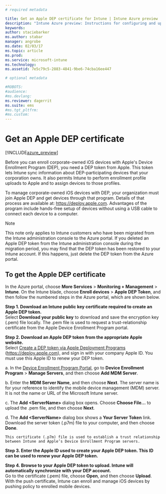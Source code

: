 ```yaml
---
# required metadata

title: Get an Apple DEP certificate for Intune | Intune Azure preview | Microsoft Docs
description: "Intune Azure preview: Instructions for configuring and uploading an MDM push certificate, a prerequisite for managing Apple devices in Intune. "
keywords:
author: staciebarker
ms.author: stabar
manager: angrobe
ms.date: 02/03/17
ms.topic: article
ms.prod:
ms.service: microsoft-intune
ms.technology:
ms.assetid: 7e5c79c5-2883-4841-9be6-74cba16ee447

# optional metadata

#ROBOTS:
#audience:
#ms.devlang:
ms.reviewer: dagerrit
ms.suite: ems
#ms.tgt_pltfrm:
#ms.custom:
---
```


# Get an Apple DEP certificate

[!INCLUDE[azure_preview](../includes/azure_preview.md)]

Before you can enroll corporate-owned iOS devices with Apple's Device Enrollment Program (DEP), you need a DEP token from Apple. This token lets Intune sync information about DEP-participating devices that your corporation owns. It also permits Intune to perform enrollment profile uploads to Apple and to assign devices to those profiles.

To manage corporate-owned iOS devices with DEP, your organization must join Apple DEP and get devices through that program. Details of that process are available at: https://deploy.apple.com. Advantages of the program include hands-free setup of devices without using a USB cable to connect each device to a computer.

> [!NOTE]
> This note only applies to Intune customers who have been migrated from the Intune administration console to the Azure portal. If you deleted an Apple DEP token from the Intune administration console during the migration period, you may find that the DEP token has been restored to your Intune account. If this happens, just delete the DEP token from the Azure portal.

## To get the Apple DEP certificate
In the Azure portal, choose **More Services** > **Monitoring + Management** > **Intune**. On the Intune blade, choose **Enroll devices** > **Apple DEP Token**, and then follow the numbered steps in the Azure portal, which are shown below.

**Step 1. Download an Intune public key certificate required to create an Apple DEP token.**<br>
Select **Download your public key** to download and save the encryption key (.pem) file locally. The .pem file is used to request a trust-relationship certificate from the Apple Device Enrollment Program portal.

**Step 2. Download an Apple DEP token from the appropriate Apple website.**<br>
Select [Create a DEP token via Apple Deployment Programs](https://deploy.apple.com) (https://deploy.apple.com), and sign in with your company Apple ID. You must use this Apple ID to renew your DEP token.

   a.  In the [Device Enrollment Program Portal](https://deploy.apple.com), go to **Device Enrollment Program** &gt; **Manage Servers**, and then choose **Add MDM Server**.

   b.  Enter the **MDM Server Name**, and then choose **Next**. The server name is for your reference to identify the mobile device management (MDM) server. It is not the name or URL of the Microsoft Intune server.

   c.  The **Add &lt;ServerName&gt;** dialog box opens. Choose **Choose File…** to upload the .pem file, and then choose **Next**.

   d.  The **Add &lt;ServerName&gt;** dialog box shows a **Your Server Token** link. Download the server token (.p7m) file to your computer, and then choose **Done**.

    This certificate (.p7m) file is used to establish a trust relationship between Intune and Apple’s Device Enrollment Program servers.

**Step 3. Enter the Apple ID used to create your Apple DEP token. This ID can be used to renew your Apple DEP token.**

**Step 4. Browse to your Apple DEP token to upload. Intune will automatically synchronize with your DEP account.**<br>
Go to the certificate (.pem) file, choose **Open**, and then choose **Upload**. With the push certificate, Intune can enroll and manage iOS devices by pushing policy to enrolled mobile devices.
